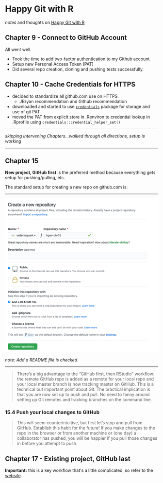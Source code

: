 # Happy Git with R

*notes* and thoughts on [Happy Git with R](https://happygitwithr.com)

## Chapter 9 - Connect to GitHub Account

All went well.

- Took the time to add two-factor authentication to my Github account.
- Setup new Personal Access Token (PAT)
- Did several repo creation, cloning and pushing tests successfully.

## Chapter 10 - Cache Credentials for HTTPS

- decided to standardize all github.com use on HTTPS.
  - JBryan recommendation and Github recommendation
- downloaded and started to use [`credentials`](https://docs.ropensci.org/credentials/)
  package for storage and use of git PAT
- moved the PAT from explicit store in .Renviron to credential lookup in .Rprofile
  using `credentials::credential_helper_set()`

---

*skipping intervening Chapters...walked through all directions, setup is working*

---

## Chapter 15

**New project, GitHub first** is the preferred method because everything gets
setup for pushing/pulling, etc.

The standard setup for creating a new repo on github.com is:

---

![](images/github_first_screen_shot.png)

*note: Add a README file is checked*

---

> There’s a big advantage to the “GitHub first, then RStudio” workflow: the remote
  GitHub repo is added as a remote for your local repo and your local master branch
  is now tracking master on GitHub. This is a technical but important point about
  Git. The practical implication is that you are now set up to push and pull. No
  need to fanny around setting up Git remotes and tracking branches on the command
  line.
  
### 15.4 Push your local changes to GitHub

> This will seem counterintuitive, but first let’s stop and pull from GitHub.
  Establish this habit for the future! If you make changes to the repo in the browser
  or from another machine or (one day) a collaborator has pushed, you will be happier
  if you pull those changes in before you attempt to push.

## Chapter 17 - Existing project, GitHub last

**Important:** this is a key workflow that's a little complicated, so refer to the
[website](https://happygitwithr.com/existing-github-last.html).

